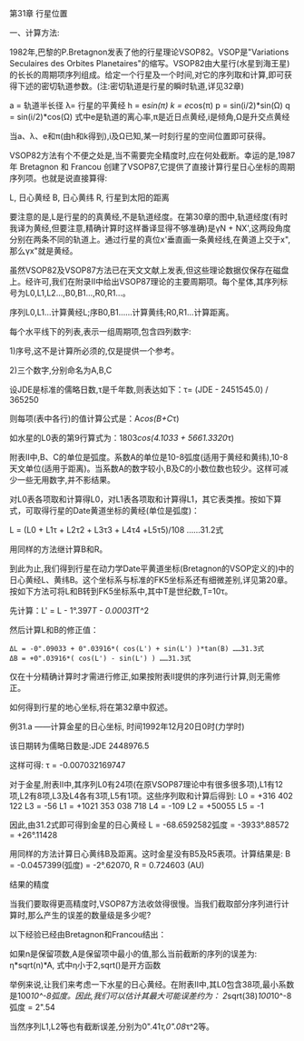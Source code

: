 第31章 行星位置


一、计算方法:

  1982年,巴黎的P.Bretagnon发表了他的行星理论VSOP82。VSOP是"Variations Seculaires des Orbites Planetaires"的缩写。VSOP82由大星行(水星到海王星)的长长的周期项序列组成。给定一个行星及一个时间,对它的序列取和计算,即可获得下述的密切轨道参数。(注:密切轨道是行星的瞬时轨道,详见32章)

a = 轨道半长径
λ= 行星的平黄经
h = e*sin(π)
k = e*cos(π)
p = sin(i/2)*sin(Ω)
q = sin(i/2)*cos(Ω)
式中e是轨道的离心率,π是近日点黄经,i是倾角,Ω是升交点黄经

  当a、λ、e和π(由h和k得到),i及Ω已知,某一时刻行星的空间位置即可获得。

  VSOP82方法有个不便之处是,当不需要完全精度时,应在何处截断。幸运的是,1987年 Bretagnon 和 Francou 创建了VSOP87,它提供了直接计算行星日心坐标的周期序列项。也就是说直接算得:

  L, 日心黄经
  B, 日心黄纬
  R, 行星到太阳的距离

  要注意的是,L是行星的的真黄经,不是轨道经度。在第30章的图中,轨道经度(有时我译为黄经,但要注意,精确计算时这样番译显得不够准确)是γN + NX',这两段角度分别在两条不同的轨道上。通过行星的真位x'垂直画一条黄经线,在黄道上交于x",那么γx"就是黄经。

  虽然VSOP82及VSOP87方法已在天文文献上发表,但这些理论数据仅保存在磁盘上。经许可,我们在附录II中给出VSOP87理论的主要周期项。每个星体,其序列标号为L0,L1,L2…,B0,B1…,R0,R1…。

  序列L0,L1…计算黄经L;序B0,B1……计算黄纬;R0,R1…计算距离。

  每个水平线下的列表,表示一组周期项,包含四列数字:

  1)序号,这不是计算所必须的,仅是提供一个参考。

  2)三个数字,分别命名为A,B,C

  设JDE是标准的儒略日数,τ是千年数,则表达如下：τ= (JDE - 2451545.0) / 365250

  则每项(表中各行)的值计算公式是：A*cos(B+C*τ)

  如水星的L0表的第9行算式为：1803*cos(4.1033 + 5661.3320*τ)

  附表II中,B、C的单位是弧度。系数A的单位是10-8弧度(适用于黄经和黄纬),10-8天文单位(适用于距离)。当系数A的数字较小,B及C的小数位数也较少。这样可减少一些无用数字,并不影结果。

  对L0表各项取和计算得L0，对L1表各项取和计算得L1，其它表类推。按如下算式，可取得行星的Date黄道坐标的黄经(单位是弧度)：

  L = (L0 + L1τ + L2τ2 + L3τ3 + L4τ4 +L5τ5)/108 ……31.2式

  用同样的方法继计算B和R。

  到此为止,我们得到行星在动力学Date平黄道坐标(Bretagnon的VSOP定义的)中的日心黄经L、黄纬B。这个坐标系与标准的FK5坐标系还有细微差别,详见第20章。按如下方法可将L和B转到FK5坐标系中,其中T是世纪数,T=10τ。

  先计算：L' = L - 1°.397*T - 0.00031*T^2

  然后计算L和B的修正值：

    ΔL = -0".09033 + 0".03916*( cos(L') + sin(L') )*tan(B) ……31.3式
    ΔB = +0".03916*( cos(L') - sin(L') ) ……31.3式

  仅在十分精确计算时才需进行修正,如果按附表II提供的序列进行计算,则无需修正。

  如何得到行星的地心坐标,将在第32章中叙述。

例31.a ——计算金星的日心坐标, 时间1992年12月20日0时(力学时)

  该日期转为儒略日数是:JDE 2448976.5

  这样可得: τ = -0.007032169747

  对于金星,附表II中,其序列L0有24项(在原VSOP87理论中有很多很多项),L1有12项,L2有8项,L3及L4各有3项,L5有1项。这些序列取和计算后得到:
    L0 = +316 402 122 L3 = -56
    L1 = +1021 353 038 718 L4 = -109
    L2 = +50055 L5 = -1

  因此,由31.2式即可得到金星的日心黄经
    L = -68.6592582弧度 = -3933°.88572 = +26°.11428

  用同样的方法计算日心黄纬B及距离。这时金星没有B5及R5表项。计算结果是:
    B = -0.0457399(弧度) = -2°.62070, R = 0.724603 (AU)

结果的精度

  当我们要取得更高精度时,VSOP87方法收敛得很慢。当我们截取部分序列进行计算时,那么产生的误差的数量级是多少呢?

  以下经验已经由Bretagnon和Francou结出：

  如果n是保留项数,A是保留项中最小的值,那么当前截断的序列的误差为:
    η*sqrt(n)*A, 式中η小于2,sqrt()是开方函数

  举例来说,让我们来考虑一下水星的日心黄经。在附表II中,其L0包含38项,最小系数是100*10^-8弧度。因此,我们可以估计其最大可能误差约为：
    2*sqrt(38)*100*10^-8弧度 = 2".54

  当然序列L1,L2等也有截断误差,分别为0".41*τ,0".08*τ^2等。

　
